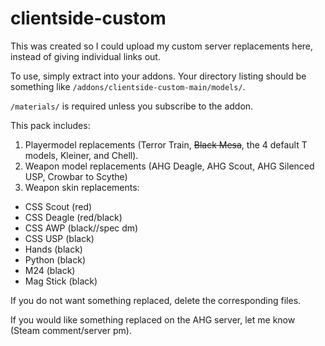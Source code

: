 # clientside-custom

This was created so I could upload my custom server replacements here, instead of giving individual links out.

To use, simply extract into your addons. Your directory listing should be something like ```/addons/clientside-custom-main/models/```.

```/materials/``` is required unless you subscribe to the addon.

This pack includes:
1. Playermodel replacements (Terror Train, ~~Black Mesa~~, the 4 default T models, Kleiner, and Chell).
2. Weapon model replacements (AHG Deagle, AHG Scout, AHG Silenced USP, Crowbar to Scythe)
3. Weapon skin replacements:
 - CSS Scout (red)
 - CSS Deagle (red/black)
 - CSS AWP (black//spec dm)
 - CSS USP (black)
 - Hands (black)
 - Python (black)
 - M24 (black)
 - Mag Stick (black)

If you do not want something replaced, delete the corresponding files.

If you would like something replaced on the AHG server, let me know (Steam comment/server pm).
